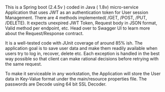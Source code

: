 This is a Spring boot (2.4.5v ) coded in Java ( 1.8v) micro-service Application that uses JWT as an authentication token for User session Management. There are 4 methods implemented( /GET, /POST, /PUT, /DELETE). It expects unexpired JWT Token, Request body in JSON format, Valid method per endpoint, etc. Head over to Swagger UI to learn more about the Request/Response contract.

It is a well-tested code with JUnit coverage of around 85% ish. The application goal is to save user data and make them readily available when users try to log in, recover, delete etc. Each exception is handled in the best way possible so that client can make rational decisions before retrying with the same request.

To make it serviceable in any workstation, the Application will store the User data in Key-Value format under the main/resource properties file. The passwords are Decode using 64 bit SSL Decoder.
